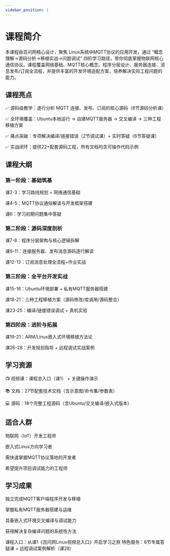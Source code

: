 ```yaml
---
sidebar_position: 1
---
```


# 课程简介

本课程由百问网精心设计，聚焦 Linux系统中MQTT协议的应用开发，通过 “概念理解→源码分析→移植实战→问题调试” 四阶学习路径，带你彻底掌握物联网核心通信协议。课程覆盖网络基础、MQTT核心概念、程序分层设计、服务器连接、消息发布/订阅全流程，并提供丰富的开发环境适配方案，培养解决实际工程问题的能力。

## 课程亮点
✅ 源码级教学：逐行分析 MQTT 连接、发布、订阅的核心源码（8节源码分析课）

✅ 全环境覆盖：Ubuntu本地运行 → 自建MQTT服务器 → 交叉编译 → 三种工程移植方案

✅ 痛点突破：专项解决编译/链接错误（2节调试课）+ 实时答疑（6节答疑课）

✅ 实战闭环：提供22+配套源码工程，所有文档均含可操作代码示例

## 课程大纲

### 第一阶段：基础筑基

课2-3：学习路线规划 + 网络通信基础

课4-5：MQTT协议通俗解读与开发框架搭建

课6：学习初期问题集中答疑

### 第二阶段：源码深度剖析

课7-8：程序分层架构与核心逻辑拆解

课9-11：连接服务器、发布消息源码逐行解读

课12-13：订阅消息处理全流程+作业实战

### 第三阶段：全平台开发实战

课15-16：Ubuntu环境部署 + 私有MQTT服务器搭建

课18-21：三种工程移植方案（源码修改/库调用/源码整合）

课23-25：编译/链接错误调试 + 真机实验

### 第四阶段：进阶与拓展

课19-21：ARM/Linux嵌入式环境移植方法论

课26-28：开发规划指导 + 远程调试实战案例

## 学习资源

📺 视频课：课程总入口（课1） + 关键操作演示

📚 文档：27节配套技术文档（含示意图/命令集/参数表）

💻 源码：18个完整工程源码（含Ubuntu/交叉编译/嵌入式版本）

## 适合人群
物联网（IoT）开发工程师

嵌入式Linux方向学习者

需快速掌握MQTT协议落地的开发者

希望提升项目调试能力的工程师

## 学习成果
独立完成MQTT客户端程序开发与移植

掌握私有MQTT服务器搭建与运维

具备嵌入式环境交叉编译与调试能力

获得解决复杂编译问题的系统性方法

课程入口：从课1《百问网Linux视频总入口》开启学习之旅
特色服务：6节专属答疑课 + 远程调试案例解析（课28）
